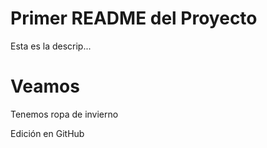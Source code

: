 # Primer README del Proyecto
Esta es la descrip...

# Veamos
Tenemos ropa de invierno

Edición en GitHub
